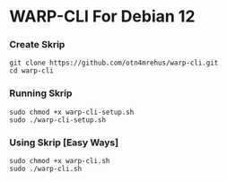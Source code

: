 # WARP-CLI For Debian 12 
### Create Skrip
````
git clone https://github.com/otn4mrehus/warp-cli.git
cd warp-cli

````
### Running Skrip
````
sudo chmod +x warp-cli-setup.sh
sudo ./warp-cli-setup.sh

````
### Using Skrip [Easy Ways]
````
sudo chmod +x warp-cli.sh
sudo ./warp-cli.sh

````
